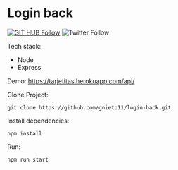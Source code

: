 # Login back

[![GIT HUB Follow](https://img.shields.io/github/followers/gnieto11?label=1&style=social)](https://github.com/gnieto11)
![Twitter Follow](https://img.shields.io/twitter/follow/gonzalonietot?style=social)

Tech stack:

* Node
* Express

Demo: https://tarjetitas.herokuapp.com/api/

Clone Project:
```
git clone https://github.com/gnieto11/login-back.git
```

Install dependencies:
```
npm install
```
Run:

```
npm run start
```

